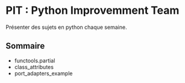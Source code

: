 # PIT : Python Improvemment Team

Présenter des sujets en python chaque semaine. 


## Sommaire 

- functools.partial
- class_attributes
- port_adapters_example

